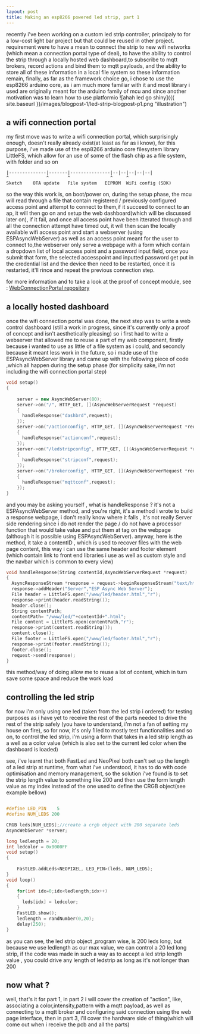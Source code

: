 ```yaml
---
layout: post
title: Making an esp8266 powered led strip, part 1
---
```


recently i've been working on a custom led strip controller, principaly to for a low-cost light bar project but that could be reused in other project. 
requirement were to have a mean to connect the strip to new wifi networks (which mean a connection portal type of deal), to have the ability to control the strip through a locally hosted web dashboard,to subscribe to mqtt brokers, record actions and bind them to mqtt payloads, and the ability to store all of these information in a local file system so these information remain, finally, as far as the framework choice go, i chose to use the esp8266 arduino core, as i am much more familiar with it and most library i used are originally meant for the arduino family of mcu and since another motivation was to learn how to use platformio
![ahah led go shiny]({{ site.baseurl }}/images/blogpost-1/led-strip-blogpost-p1.png "illustration")

## a wifi connection portal

my first move was to write a wifi connection portal, which surprisingly enough, doesn't really already exist(at least as far as i know), for this purpose, i've made use of the esp8266 arduino core filesystem library LittleFS, which allow for an use of some of the flash chip as a file system, with folder and so on

```
|--------------|-------|---------------|--|--|--|--|--|
^              ^       ^               ^     ^
Sketch    OTA update   File system   EEPROM  WiFi config (SDK)
```

so the way this work is, on boot/power on, during the setup phase, the mcu will read through a file that contain registered / previously configured access point and attempt to connect to them,if it succeed to connect to an ap, it will then go on and setup the web dashboard(which will be discussed later on), if it fail, and once all access point have been itterated through and all the connection attempt have timed out, it will then scan the locally available wifi access point and start a webserver (using ESPAsyncWebServer) as well as an access point meant for the user to connect to,the webserver only serve a webpage with a form which contain a dropdown list of local access point and a password input field, once you submit that form, the selected accesspoint and inputted password get put in the credential list and the device then need to be restarted, once it is restarted, it'll rince and repeat the previous connection step.

for more information and to take a look at the proof of concept module, see : [WebConnectionPortal repository](https://github.com/jules-goose/webConnectionPortal)

## a locally hosted dashboard 

once the wifi connection portal was done, the next step was to write a web control dashboard (still a work in progress, since it's currently only a proof of concept and isn't aesthetically pleasing)
so i first had to write a webserver that allowed me to reuse a part of my web component, firstly because i wanted to use as little of a file system as i could, and secondly because it meant less work in the future, so i made use of the ESPAsyncWebServer library and came up with the following piece of code ,which all happen during the setup phase (for simplicity sake, i'm not including the wifi connection portal step)

```cpp
void setup()
{
    
    server = new AsyncWebServer(80);
    server->on("/", HTTP_GET, [](AsyncWebServerRequest *request)
    {
      handleResponse("dashbrd",request);
    });
    server->on("/actionconfig", HTTP_GET, [](AsyncWebServerRequest *request)
    {
      handleResponse("actionconf",request);
    });
    server->on("/ledstripconfig", HTTP_GET, [](AsyncWebServerRequest *request)
    {
      handleResponse("stripconf",request);
    });
    server->on("/brokerconfig", HTTP_GET, [](AsyncWebServerRequest *request)
    {
      handleResponse("mqttconf",request);
    });
}
```
and you may be asking yourself , what is handleResponse ? it's not a ESPAsyncWebServer method, and you're right, it's a method i wrote to build a response webpage, i don't really know where it falls , it's not really Server side rendering since i do not render the page / do not have a processor function that would take value and put them at tag on the webpage (although it is possible using ESPAsyncWebServer). anyway, here is the method, it take a contentID , which is used to recover files with the web page content, this way i can use the same header and footer element (which contain link to front end libraries i use as well as custom style and the navbar which is common to every view)
```cpp
void handleResponse(String contentId,AsyncWebServerRequest *request)
{
  AsyncResponseStream *response = request->beginResponseStream("text/html");
  response->addHeader("Server","ESP Async Web Server");
  File header = LittleFS.open("/www/led/header.html","r");
  response->print(header.readString());
  header.close();
  String contentPath;
  contentPath= "/www/led/"+contentId+".html";
  File content = LittleFS.open(contentPath,"r");
  response->print(content.readString());
  content.close();
  File footer = LittleFS.open("/www/led/footer.html","r");
  response->print(footer.readString());
  footer.close();
  request->send(response);
}
```
this method/way of doing allow me to reuse a lot of content, which in turn save some space and reduce the work load 

## controlling the led strip

for now i'm only using one led (taken from the led strip i ordered) for testing purposes as i have yet to receive the rest of the parts needed to drive the rest of the strip safely (you have to understand, i'm not a fan of setting my house on fire), so for now, it's only 1 led to mostly test functionalities and so on, to control the led strip, i'm using a form that takes in a led strip length as a well as a color value (which is also set to the current led color when the dashboard is loaded)

see, i've learnt that both FastLed and NeoPixel both can't set up the length of a led strip at runtime, from what i've understood, it has to do with code optimisation and memory management, so the solution i've found is to set the strip length value to something like 200 and then use the form length value as my index instead of the one used to define the CRGB object(see example bellow)

```cpp

#define LED_PIN    5
#define NUM_LEDS 200

CRGB leds[NUM_LEDS];//create a crgb object with 200 separate leds
AsyncWebServer *server;

long ledlength = 20;
int ledcolor = 0x0000FF
void setup()
{
    
    FastLED.addLeds<NEOPIXEL, LED_PIN>(leds, NUM_LEDS);
}
void loop()
{
    for(int idx=0;idx<ledlength;idx++)
    {
      leds[idx] = ledcolor;  
    }
    FastLED.show();
    ledlength = randNumber(0,20);
    delay(250);
}
```
as you can see, the led strip object ,program wise, is 200 leds long, but because we use ledlength as our max value, we can control a 20 led long strip, if the code was made in such a way as to accept a led strip length value , you could drive any length of ledstrip as long as it's not longer than 200

## now what ? 
well, that's it for part 1, in part 2 i will cover the creation of "action", like, associating a color,intensity,pattern with a mqtt payload, as well as connecting to a mqtt broker and configuring said connection using the web page interface, then in part 3, i'll cover the hardware side of thing(which will come out when i receive the pcb and all the parts)